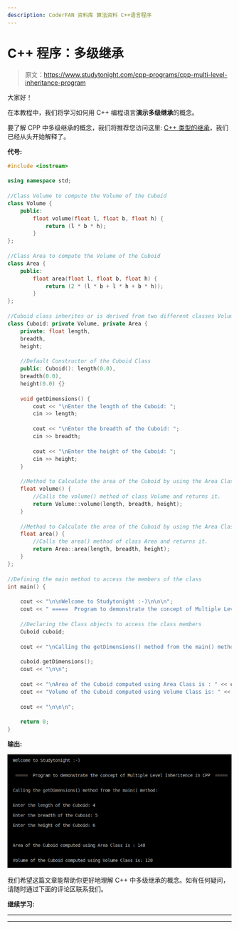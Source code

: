 ```yaml
---
description: CoderFAN 资料库 算法资料 C++语言程序
---
```


# C++ 程序：多级继承

> 原文：<https://www.studytonight.com/cpp-programs/cpp-multi-level-inheritance-program>

大家好！

在本教程中，我们将学习如何用 C++ 编程语言**演示多级继承**的概念。

要了解 CPP 中多级继承的概念，我们将推荐您访问这里: [C++ 类型的继承](https://www.studytonight.com/cpp/types-of-inheritance.php)，我们已经从头开始解释了。

**代号:**

```cpp
#include <iostream>

using namespace std;

//Class Volume to compute the Volume of the Cuboid
class Volume {
    public:
        float volume(float l, float b, float h) {
            return (l * b * h);
        }
};

//Class Area to compute the Volume of the Cuboid
class Area {
    public:
        float area(float l, float b, float h) {
            return (2 * (l * b + l * h + b * h));
        }
};

//Cuboid class inherites or is derived from two different classes Volume and Area.
class Cuboid: private Volume, private Area {
    private: float length,
    breadth,
    height;

    //Default Constructor of the Cuboid Class
    public: Cuboid(): length(0.0),
    breadth(0.0),
    height(0.0) {}

    void getDimensions() {
        cout << "\nEnter the length of the Cuboid: ";
        cin >> length;

        cout << "\nEnter the breadth of the Cuboid: ";
        cin >> breadth;

        cout << "\nEnter the height of the Cuboid: ";
        cin >> height;
    }

    //Method to Calculate the area of the Cuboid by using the Area Class
    float volume() {
        //Calls the volume() method of class Volume and returns it.
        return Volume::volume(length, breadth, height);
    }

    //Method to Calculate the area of the Cuboid by using the Area Class
    float area() {
        //Calls the area() method of class Area and returns it.
        return Area::area(length, breadth, height);
    }
};

//Defining the main method to access the members of the class
int main() {

    cout << "\n\nWelcome to Studytonight :-)\n\n\n";
    cout << " =====  Program to demonstrate the concept of Multiple Level Inheritence in CPP  ===== \n\n";

    //Declaring the Class objects to access the class members
    Cuboid cuboid;

    cout << "\nCalling the getDimensions() method from the main() method:\n\n";

    cuboid.getDimensions();
    cout << "\n\n";

    cout << "\nArea of the Cuboid computed using Area Class is : " << cuboid.area() << "\n\n\n";
    cout << "Volume of the Cuboid computed using Volume Class is: " << cuboid.volume();

    cout << "\n\n\n";

    return 0;
}
```

**输出:**

![C++ multi level inheritence](img/e123e33aaad525cfb958fc1baf243130.png)

我们希望这篇文章能帮助你更好地理解 C++ 中多级继承的概念。如有任何疑问，请随时通过下面的评论区联系我们。

**继续学习:**

* * *

* * *